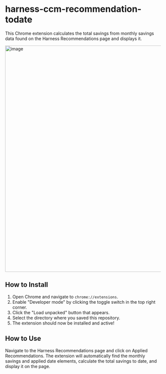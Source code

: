 # harness-ccm-recommendation-todate

This Chrome extension calculates the total savings from monthly savings data found on the Harness Recommendations page and displays it.

<img width="1930" height="732" alt="image" src="https://github.com/user-attachments/assets/e90095a6-31b5-434a-8636-82b37af1cf3b" />


## How to Install

1.  Open Chrome and navigate to `chrome://extensions`.
2.  Enable "Developer mode" by clicking the toggle switch in the top right corner.
3.  Click the "Load unpacked" button that appears.
4.  Select the directory where you saved this repository.
5.  The extension should now be installed and active!

## How to Use

Navigate to the Harness Recommendations page and click on Applied Recommendations. The extension will automatically find the monthly savings and applied date elements, calculate the total savings to date, and display it on the page.
